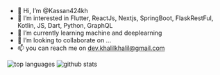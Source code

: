 - 👋 Hi, I’m @Kassan424kh
- 👀 I’m interested in Flutter, ReactJs, Nextjs, SpringBoot, FlaskRestFul, Kotlin, JS, Dart, Python,  GraphQL
- 🌱 I’m currently learning machine and deeplearning
- 💞️ I’m looking to collaborate on ...
- 📫 you can reach me on dev.khalilkhalil@gmail.com



![top languages](https://github-readme-stats.vercel.app/api/top-langs/?username=Kassan424kh&hide_border=true)
![github stats](https://github-readme-stats.vercel.app/api?username=Kassan424kh&show_icons=true&hide_border=true)

<!---
Kassan424kh/Kassan424kh is a ✨ special ✨ repository because its `README.md` (this file) appears on your GitHub profile.
You can click the Preview link to take a look at your changes.
--->
